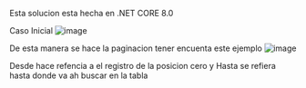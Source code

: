 Esta solucion esta hecha en .NET CORE 8.0

Caso Inicial
![image](https://github.com/SrTroxx/DemokrataDaniel/assets/49496371/1827ad78-7890-45f3-8ec0-0a0279b837ca)

De esta manera se hace la paginacion tener encuenta este ejemplo 
![image](https://github.com/SrTroxx/DemokrataDaniel/assets/49496371/6d580442-a7de-49ce-a5df-e49284506017)

Desde hace refencia a el registro de la posicion cero y Hasta se refiera hasta donde va ah buscar en la tabla
